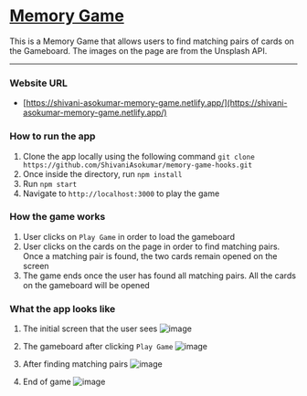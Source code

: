 # [Memory Game](https://shivani-asokumar-memory-game.netlify.app/)
This is a Memory Game that allows users to find matching pairs of cards on the Gameboard. The images on the page are from the Unsplash API. 

---
### Website URL
* [https://shivani-asokumar-memory-game.netlify.app/](https://shivani-asokumar-memory-game.netlify.app/)

### How to run the app
1. Clone the app locally using the following command `git clone https://github.com/ShivaniAsokumar/memory-game-hooks.git`
2. Once inside the directory, run `npm install`
3. Run `npm start`
4. Navigate to `http://localhost:3000` to play the game

### How the game works
1. User clicks on `Play Game` in order to load the gameboard
2. User clicks on the cards on the page in order to find matching pairs. Once a matching pair is found, the two cards remain opened on the screen
3. The game ends once the user has found all matching pairs. All the cards on the gameboard will be opened

### What the app looks like
1. The initial screen that the user sees
![image](https://user-images.githubusercontent.com/62733107/200655911-f5c02c77-fd02-4f41-8933-ceec0f4b507e.png)

2. The gameboard after clicking `Play Game`
![image](https://user-images.githubusercontent.com/62733107/200655267-5c604fd1-7093-48fb-ac5f-311d3540444d.png)

3. After finding matching pairs
![image](https://user-images.githubusercontent.com/62733107/200655623-16b3ba59-17df-4f30-84a7-8fad2e6ab76f.png)

4. End of game
![image](https://user-images.githubusercontent.com/62733107/200655780-6f1871d0-b326-431c-99e0-0a922d216b02.png)
